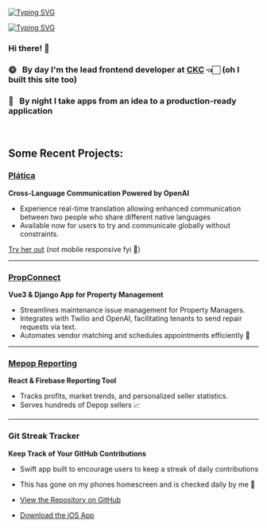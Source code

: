 
<a href="https://git.io/typing-svg"><img src="https://readme-typing-svg.demolab.com?font=Inter&weight=700&size=70&duration=1&pause=1000&color=D0D0D0&center=true&vCenter=true&repeat=false&width=1000&height=80&lines=Sam+Wood" alt="Typing SVG" /></a>

<a href="https://git.io/typing-svg"><img src="https://readme-typing-svg.demolab.com?font=Inter&weight=700&size=26&duration=10000&pause=2200&color=D0D0D0&center=true&vCenter=true&repeat=true&width=1000&height=80&lines=Software+Developer" alt="Typing SVG" /></a>

### Hi there! 👋

### 🌞  &nbsp; By day I'm the lead frontend developer at [CKC](https://ckcollab.com/) 👈🏻 (oh I built this site too)
### 🌙  &nbsp; By night I take apps from an idea to a production-ready application


&nbsp;
&nbsp;
&nbsp;


## Some Recent Projects:

### [Plática](https://www.platica.xyz/)
**Cross-Language Communication Powered by OpenAI**

- Experience real-time translation allowing enhanced communication between two people who share different native languages
- Available now for users to try and communicate globally without constraints.

[Try her out](https://www.platica.xyz/) (not mobile responsive fyi 📵)

---

### [PropConnect](https://propconnect.io)
**Vue3 & Django App for Property Management**

- Streamlines maintenance issue management for Property Managers.
- Integrates with Twilio and OpenAI, facilitating tenants to send repair requests via text.
- Automates vendor matching and schedules appointments efficiently 📅

---

### [Mepop Reporting](https://www.mepopreports.com)
**React & Firebase Reporting Tool**

- Tracks profits, market trends, and personalized seller statistics.
- Serves hundreds of Depop sellers 📈

---

### Git Streak Tracker
**Keep Track of Your GitHub Contributions**
 
- Swift app built to encourage users to keep a streak of daily contributions
- This has gone on my phones homescreen and is checked daily by me 📲

- [View the Repository on GitHub](https://github.com/gibsonbailey/git-streak-tracker)
- [Download the iOS App](https://apps.apple.com/us/app/git-streak-tracker/id1663708723)


<!--
**sw00d/sw00d** is a ✨ _special_ ✨ repository because its `README.md` (this file) appears on your GitHub profile.

Here are some ideas to get you started:

- 🔭 I’m currently working on ...
- 🌱 I’m currently learning ...
- 👯 I’m looking to collaborate on ...
- 🤔 I’m looking for help with ...
- 💬 Ask me about ...
- 📫 How to reach me: ...
-->
